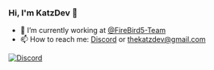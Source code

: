 ### Hi, I'm KatzDev 👋

- 🔭 I’m currently working at [@FireBird5-Team](https://github.com/FireBird5-Team)
- 📫 How to reach me: [Discord](https://discord.gg/UehfhtrE6k) or thekatzdev@gmail.com

[![Discord](https://img.shields.io/discord/1011374680902475867?color=green&label=discord&logo=discord&logoColor=white&style=for-the-badge)](https://discord.gg/UehfhtrE6k)
